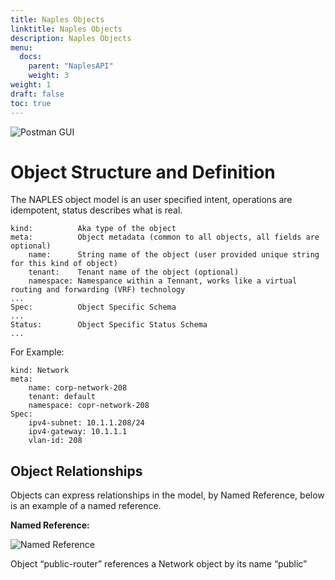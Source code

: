 ```yaml
---
title: Naples Objects
linktitle: Naples Objects
description: Naples Objects
menu:
  docs:
    parent: "NaplesAPI"
    weight: 3
weight: 1
draft: false
toc: true
---
```



![Postman GUI](/images/Management/Naples/Naples_ObjectModel.png)


Object Structure and Definition
===============================

The NAPLES object model is an user specified intent, operations are idempotent, status describes what is
real.

	kind:          Aka type of the object 
	meta:          Object metadata (common to all objects, all fields are optional) 
		name:      String name of the object (user provided unique string for this kind of object) 
		tenant:    Tenant name of the object (optional) 
		namespace: Namespance within a Tennant, works like a virtual routing and forwarding (VRF) technology
	... 
	Spec:          Object Specific Schema 
	...
	Status:        Object Specific Status Schema 
	... 

For Example:

	kind: Network
	meta:
		name: corp-network-208
		tenant: default
		namespace: copr-network-208
	Spec:
		ipv4-subnet: 10.1.1.208/24
		ipv4-gateway: 10.1.1.1
		vlan-id: 208


Object Relationships
--------------------

Objects can express relationships in the model, by Named Reference, below is an example of a named reference.

**Named Reference:**


![Named Reference](/images/Management/Naples/Named_Reference.png )

Object “public-router” references a Network object by its name “public”
